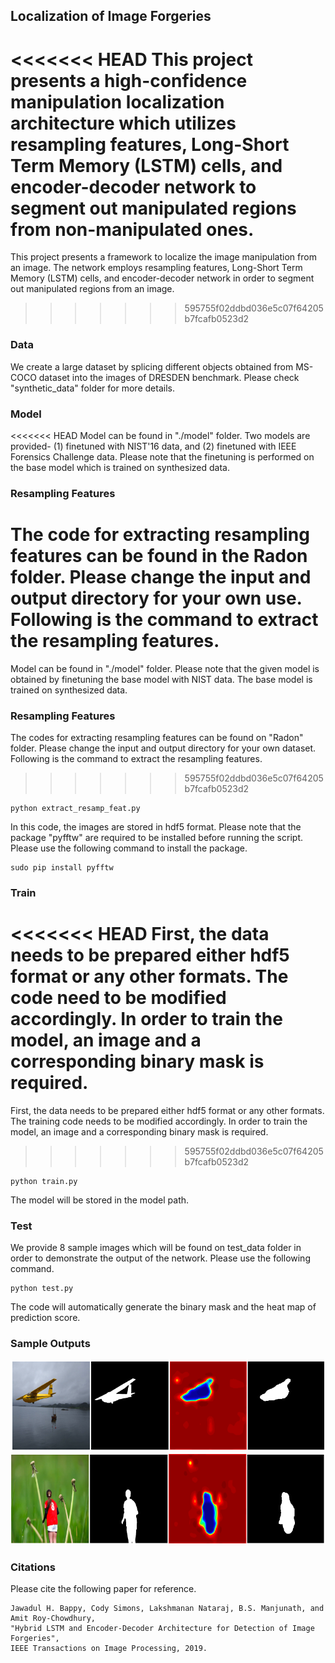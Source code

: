 
## Localization of Image Forgeries
<<<<<<< HEAD
This project presents a high-confidence  manipulation localization architecture which utilizes resampling features, Long-Short Term Memory (LSTM) cells, and encoder-decoder network to segment out manipulated regions from non-manipulated ones. 
=======
This project presents a framework to localize the image manipulation from an image. The network employs resampling features, Long-Short Term Memory (LSTM) cells, and encoder-decoder network in order to segment out manipulated regions from an image. 
>>>>>>> 595755f02ddbd036e5c07f64205b7fcafb0523d2

### Data
We create a large dataset by splicing different objects obtained from MS-COCO dataset into the images of DRESDEN benchmark. Please check "synthetic_data" folder for more details.


### Model
<<<<<<< HEAD
Model can be found in "./model" folder. Two models are provided- (1) finetuned with NIST'16 data, and (2) finetuned with IEEE Forensics Challenge data. Please note that the finetuning is performed on the base model which is trained on synthesized data.

### Resampling Features 
The code for extracting resampling features can be found in the Radon folder. Please change the input and output directory for your own use. Following is the command to extract the resampling features.
=======
Model can be found in "./model" folder. Please note that the given model is obtained by finetuning the base model with NIST data. The base model is trained on synthesized data.


### Resampling Features 
The codes for extracting resampling features can be found on "Radon" folder. Please change the input and output directory for your own dataset. Following is the command to extract the resampling features.
>>>>>>> 595755f02ddbd036e5c07f64205b7fcafb0523d2
```
python extract_resamp_feat.py
```
In this code, the images are stored in hdf5 format. Please note that the package "pyfftw" are required to be installed before running the script. Please use the following command to install the package.  
```
sudo pip install pyfftw
```

### Train
<<<<<<< HEAD
First, the data needs to be prepared either hdf5 format or any other formats. The code need to be modified accordingly. In order to train the model, an image and a corresponding binary mask is required.   
=======
First, the data needs to be prepared either hdf5 format or any other formats. The training code needs to be modified accordingly. In order to train the model, an image and a corresponding binary mask is required.   
>>>>>>> 595755f02ddbd036e5c07f64205b7fcafb0523d2

```
python train.py
```
The model will be stored in the model path. 

### Test
We provide 8 sample images which will be found on test_data folder in order to demonstrate the output of the network. Please use the following command. 
```
python test.py
```
The code will automatically generate the binary mask and the heat map of prediction score.

### Sample Outputs
![Screenshot](output.png)
![Screenshot](output1.png)

### Citations
Please cite the following paper for reference. 
```
Jawadul H. Bappy, Cody Simons, Lakshmanan Nataraj, B.S. Manjunath, and Amit Roy-Chowdhury, 
"Hybrid LSTM and Encoder-Decoder Architecture for Detection of Image Forgeries", 
IEEE Transactions on Image Processing, 2019.
```

